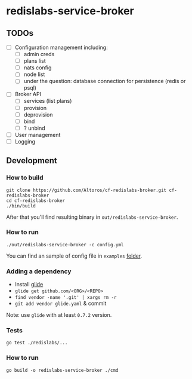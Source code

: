 # redislabs-service-broker


## TODOs

- [ ] Configuration management including:
  - [ ] admin creds
  - [ ] plans list
  - [ ] nats config
  - [ ] node list
  - [ ] under the question: database connection for persistence (redis or psql)
- [ ] Broker API
  - [ ] services (list plans)
  - [ ] provision
  - [ ] deprovision
  - [ ] bind
  - [ ] ? unbind
- [ ] User management
- [ ] Logging

## Development

### How to build

```
git clone https://github.com/Altoros/cf-redislabs-broker.git cf-redislabs-broker
cd cf-redislabs-broker
./bin/build
```

After that you'll find resulting binary in `out/redislabs-service-broker`.

### How to run

```
./out/redislabs-service-broker -c config.yml
```

You can find an sample of config file in `examples` [folder](https://github.com/Altoros/cf-redislabs-broker/tree/master/examples).

### Adding a dependency

* Install [glide](https://github.com/Masterminds/glide.git)
* `glide get github.com/<ORG>/<REPO>`
* `find vendor -name '.git' | xargs rm -r`
* `git add vendor glide.yaml` & commit

Note: use `glide` with at least `0.7.2` version.

### Tests

```
go test ./redislabs/...
```

### How to run

```
go build -o redislabs-service-broker ./cmd
```
